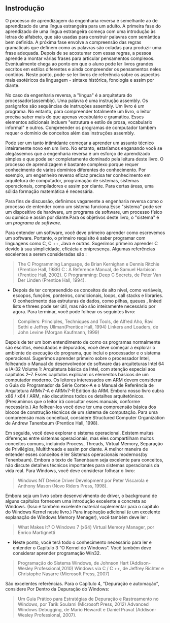 ## Instrodução


O processo de aprendizagem da engenharia reversa é semelhante ao de aprendizado de uma língua estrangeira para um adulto. A
primeira fase do aprendizado de uma língua estrangeira começa com uma introdução às letras do alfabeto, que são usadas para
construir palavras com semântica bem definida. A próxima fase envolve a compreensão das regras gramaticais que definem como as
palavras são coladas para produzir uma frase adequada. Depois de se acostumar com essas regras, a pessoa aprende a montar
várias frases para articular pensamentos complexos. Eventualmente chega ao ponto em que o aluno pode ler livros grandes 
escritos em estilos diferentes e ainda compreender os pensamentos neles contidos. Neste ponto, pode-se ler livros de
referência sobre os aspectos mais esotéricos da linguagem - sintaxe histórica, fonologia e assim por diante.


No caso da engenharia reversa, a "língua" é a arquitetura do processador(assembly). Uma palavra é uma instrução assembly. 
Os parágrafos são sequências de instruções assembly. Um livro é um programa. No entanto, para compreender totalmente um
livro, o leitor precisa saber mais do que apenas vocabulário e gramática. Esses elementos adicionais incluem "estrutura e 
estilo de prosa, vocabulario informal" e outros. Compreender os programas de computador também requer o domínio de 
conceitos além das instruções assembly.


Pode ser um tanto intimidante começar a aprender um assunto técnico inteiramente novo em um livro. No entanto, estaríamos 
enganando você se alegássemos que a engenharia reversa é um esforço de aprendizado simples e que pode ser completamente
dominado pela leitura deste livro. O processo de aprendizagem é bastante complexo porque requer conhecimento de vários 
domínios diferentes do conhecimento. Por exemplo, um engenheiro reverso eficaz precisa ter conhecimento em arquitetura de 
computador, programação de sistemas, sistemas operacionais, compiladores e assim por diante. Para certas áreas, uma sólida 
formação matemática é necessária.


Para fins de discussão, definimos vagamente a engenharia reversa como o processo de entender como um sistema funciona.Esse
"sistema" pode ser um dispositivo de hardware, um programa de software, um processo físico ou químico e assim por diante.Para
os objetivos deste livro, o "sistema" é um *programa de software*.

Para entender um software, você deve primeiro aprender como escrevemos um software. Portanto, o primeiro requisito é saber programar com linguagens como C, C ++, Java e outras. Sugerimos primeiro aprender C devido à sua simplicidade, eficácia e onipresença. Algumas referências excelentes a serem consideradas são :

> The C Programming Language, de Brian Kernighan e Dennis Ritchie (Prentice Hall, 1988) 
> C : A Reference Manual, de Samuel Harbison (Prentice Hall, 2002). 
> C Programming: Deep C Secrets, de Peter Van Der Linden (Prentice Hall, 1994). 


- Depois de ter compreendido os conceitos de alto nível, como variáveis, escopos, funções, ponteiros, condicionais, loops,
call stacks e libraries. O conhecimento das estruturas de dados, como pilhas, queues , linked lists e threes pode ser útil,
mas não são inteiramente necessário por agora. Para terminar, você pode folhear os seguintes livro:

> Compilers: Principles, Techniques and Tools, de Alfred Aho, Ravi Sethi  e Jeffrey Ullman(Prentice Hall, 1994)
> Linkers and Loaders, de John Levine (Morgan Kaufmann, 1999)


Depois de ter um bom entendimento de como os programas normalmente são escritos, executados e depurados, você deve começar a 
explorar o ambiente de execução do programa, que inclui o processador e o sistema operacional. Sugerimos aprender primeiro 
sobre o processador Intel, folheando o Manual do desenvolvedor de software das arquiteturas Intel 64 e IA-32 Volume 1: 
Arquitetura básica da Intel, com atenção especial aos capítulos 2–7. Esses capítulos explicam os elementos básicos de um 
computador moderno. Os leitores interessados ​​em ARM devem considerar o Guia do Programador da Série Cortex-A e o Manual de 
Referência de Arquitetura ARMv7-A e ARMv7-R Edition da ARM. Embora nosso livro cubra x86 / x64 / ARM, não discutimos todos os
detalhes arquitetônicos. (Presumimos que o leitor irá consultar esses manuais, conforme necessário.) Ao folhear-los você deve
ter uma compreensão básica dos blocos de construção técnicos de um sistema de computação. Para uma compreensão mais
conceitual, considere Structured Computer Organization de Andrew Tanenbaum (Prentice Hall, 1998).


Em seguida, você deve explorar o sistema operacional. Existem muitas diferenças entre sistemas operacionais, mas eles
compartilham  muitos conceitos comuns, incluindo Process, Threads, Virtual Memory, Separação de Privilégios, Multithreads e
assim por  diante. A melhor maneira de entender esses conceitos é ler Sistemas operacionais modernos(by Tenenbaum). Embora o
texto de Tanenbaum seja excelente para conceitos, não discute detalhes técnicos importantes para sistemas operacionais da vida
real. Para Windows, você deve considerar folhear o livro:

> Windows NT Device Driver Development por Peter Viscarola e Anthony Mason (Novo Riders Press, 1998).

Embora seja um livro sobre desenvolvimento de driver, o background de alguns capítulos fornecem uma introdução excelente e
concreta ao Windows. (Isso é também excelente material suplementar para o capítulo do Windows Kernel neste livro.) Para
inspiração adicional (e um excelente explanação de Windows Memory Menager), você também deve ler :

> What Makes It? O Windows 7 (x64) Virtual Memory Manager, por Enrico Martignetti


- Neste ponto, você terá todo o conhecimento necessário para ler e entender o Capítulo 3 “O Kernel do Windows”. Você também
deve considerar aprender programação Win32. 

> Programação do Sistema Windows, de Johnson Hart (Addison-Wesley Professional,2010)
> Windows via C / C ++, de Jeffrey Richter e Christophe Nasarre (Microsoft Press, 2007)

São excelentes referências. Para o Capítulo 4, “Depuração e automação”, considere Por Dentro da Depuração do Windows:

> Um Guia Prático para Estratégias de Depuração e Rastreamento no Windows, por Tarik Soulami (Microsoft Press, 2012)
> Advanced Windows Debugging, de Mario Hewardt e Daniel Pravat (Addison-Wesley Professional, 2007). 